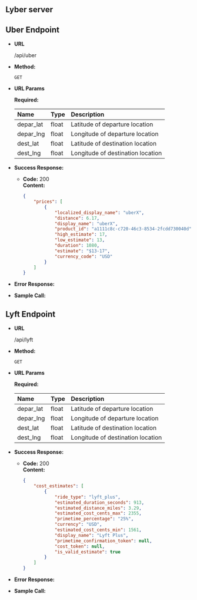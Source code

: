 **Lyber server**
----

## Uber Endpoint
* **URL**

  /api/uber

* **Method:**
  
  `GET`
  
*  **URL Params**

   **Required:**
    
    <Coordinates of departure and destination.>

    Name | Type | Description 
    :--- | :---| :---
    depar_lat | float | Latitude of departure location
    depar_lng | float | Longitude of departure location
    dest_lat | float | Latitude of destination location
    dest_lng | float | Longitude of destination location

* **Success Response:**

  * **Code:** 200 <br />
    **Content:** 
    
    ```json
    {
        "prices": [
            {
                "localized_display_name": "uberX",
                "distance": 6.17,
                "display_name": "uberX",
                "product_id": "a1111c8c-c720-46c3-8534-2fcdd730040d",
                "high_estimate": 17,
                "low_estimate": 13,
                "duration": 1080,
                "estimate": "$13-17",
                "currency_code": "USD"
            }
        ]
    }
    ```
 
* **Error Response:**

* **Sample Call:**

## Lyft Endpoint
* **URL**

  /api/lyft

* **Method:**
  
  `GET`
  
*  **URL Params**

   **Required:**
    
    <Coordinates of departure and destination.>

    Name | Type | Description 
    :--- | :---| :---
    depar_lat | float | Latitude of departure location
    depar_lng | float | Longitude of departure location
    dest_lat | float | Latitude of destination location
    dest_lng | float | Longitude of destination location

* **Success Response:**

  * **Code:** 200 <br />
    **Content:** 
    
    ```json
    {
        "cost_estimates": [
            {
                "ride_type": "lyft_plus",
                "estimated_duration_seconds": 913,
                "estimated_distance_miles": 3.29,
                "estimated_cost_cents_max": 2355,
                "primetime_percentage": "25%",
                "currency": "USD",
                "estimated_cost_cents_min": 1561,
                "display_name": "Lyft Plus",
                "primetime_confirmation_token": null,
                "cost_token": null,
                "is_valid_estimate": true
            }
        ]
    }
    ```
 
* **Error Response:**

* **Sample Call:**



